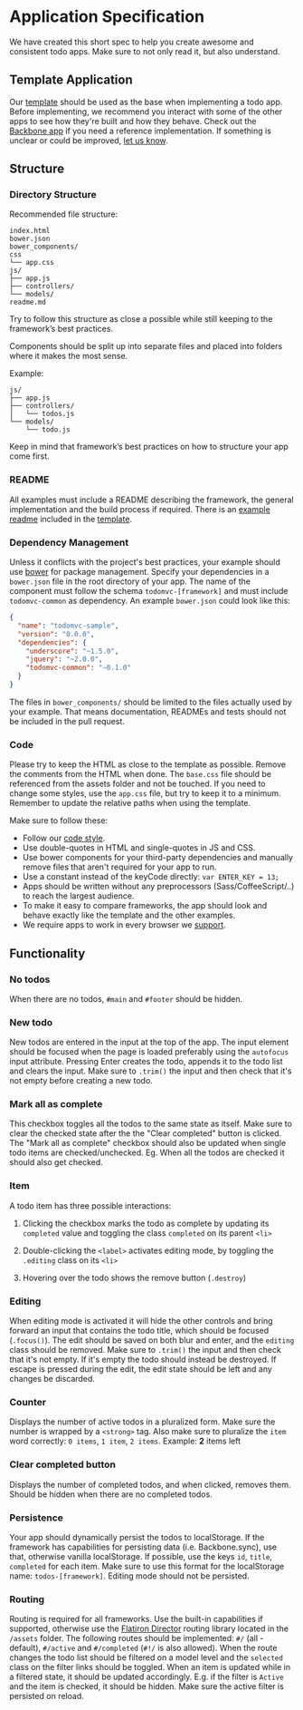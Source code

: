 # Application Specification

We have created this short spec to help you create awesome and consistent todo apps. Make sure to not only read it, but also understand.

## Template Application

Our [template](template) should be used as the base when implementing a todo app. Before implementing, we recommend you interact with some of the other apps to see how they're built and how they behave. Check out the [Backbone app](http://todomvc.com/examples/backbone) if you need a reference implementation. If something is unclear or could be improved, [let us know](https://github.com/tastejs/todomvc/issues).

## Structure

### Directory Structure

Recommended file structure:

```
index.html
bower.json
bower_components/
css
└── app.css
js/
├── app.js
├── controllers/
└── models/
readme.md
```

Try to follow this structure as close a possible while still keeping to the framework’s best practices.

Components should be split up into separate files and placed into folders where it makes the most sense.

Example:

```
js/
├── app.js
├── controllers/
│   └── todos.js
└── models/
    └── todo.js
```

Keep in mind that framework’s best practices on how to structure your app come first.

### README

All examples must include a README describing the framework, the general implementation and the build process if required. There is an [example readme](template/readme.md) included in the [template](template).

### Dependency Management

Unless it conflicts with the project's best practices, your example should use [bower](http://bower.io) for package management. Specify your dependencies in a `bower.json` file in the root directory of your app. The name of the component must follow the schema `todomvc-[framework]` and must include `todomvc-common` as dependency. An example `bower.json` could look like this:

```json
{
  "name": "todomvc-sample",
  "version": "0.0.0",
  "dependencies": {
    "underscore": "~1.5.0",
    "jquery": "~2.0.0",
    "todomvc-common": "~0.1.0"
  }
}
```

The files in `bower_components/` should be limited to the files actually used by your example. That means documentation, READMEs and tests should not be included in the pull request.

### Code

Please try to keep the HTML as close to the template as possible. Remove the comments from the HTML when done. The `base.css` file should be referenced from the assets folder and not be touched. If you need to change some styles, use the `app.css` file, but try to keep it to a minimum. Remember to update the relative paths when using the template.

Make sure to follow these:

- Follow our [code style](contributing.md#code-style).
- Use double-quotes in HTML and single-quotes in JS and CSS.
- Use bower components for your third-party dependencies and manually remove files that aren't required for your app to run.
- Use a constant instead of the keyCode directly: `var ENTER_KEY = 13;`
- Apps should be written without any preprocessors (Sass/CoffeeScript/..) to reach the largest audience.
- To make it easy to compare frameworks, the app should look and behave exactly like the template and the other examples.
- We require apps to work in every browser we [support](contributing.md#browser-compatibility).

## Functionality

### No todos

When there are no todos, `#main` and `#footer` should be hidden.

### New todo

New todos are entered in the input at the top of the app. The input element should be focused when the page is loaded preferably using the `autofocus` input attribute. Pressing Enter creates the todo, appends it to the todo list and clears the input. Make sure to `.trim()` the input and then check that it's not empty before creating a new todo.

### Mark all as complete

This checkbox toggles all the todos to the same state as itself. Make sure to clear the checked state after the the "Clear completed" button is clicked. The "Mark all as complete" checkbox should also be updated when single todo items are checked/unchecked. Eg. When all the todos are checked it should also get checked.

### Item

A todo item has three possible interactions:

1. Clicking the checkbox marks the todo as complete by updating its `completed` value and toggling the class `completed` on its parent `<li>`

2. Double-clicking the `<label>` activates editing mode, by toggling the `.editing` class on its `<li>`

3. Hovering over the todo shows the remove button (`.destroy`)

### Editing

When editing mode is activated it will hide the other controls and bring forward an input that contains the todo title, which should be focused (`.focus()`). The edit should be saved on both blur and enter, and the `editing` class should be removed. Make sure to `.trim()` the input and then check that it's not empty. If it's empty the todo should instead be destroyed. If escape is pressed during the edit, the edit state should be left and any changes be discarded.

### Counter

Displays the number of active todos in a pluralized form. Make sure the number is wrapped by a `<strong>` tag. Also make sure to pluralize the `item` word correctly: `0 items`, `1 item`, `2 items`. Example: **2** items left

### Clear completed button

Displays the number of completed todos, and when clicked, removes them. Should be hidden when there are no completed todos.

### Persistence

Your app should dynamically persist the todos to localStorage. If the framework has capabilities for persisting data (i.e. Backbone.sync), use that, otherwise vanilla localStorage. If possible, use the keys `id`, `title`, `completed` for each item. Make sure to use this format for the localStorage name: `todos-[framework]`. Editing mode should not be persisted.

### Routing

Routing is required for all frameworks. Use the built-in capabilities if supported, otherwise use the  [Flatiron Director](https://github.com/flatiron/director) routing library located in the `/assets` folder. The following routes should be implemented: `#/` (all - default), `#/active` and `#/completed` (`#!/` is also allowed). When the route changes the todo list should be filtered on a model level and the `selected` class on the filter links should be toggled. When an item is updated while in a filtered state, it should be updated accordingly. E.g. if the filter is `Active` and the item is checked, it should be hidden. Make sure the active filter is persisted on reload.

